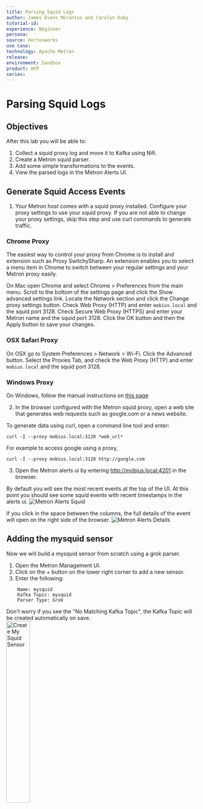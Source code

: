 ```yaml
---
title: Parsing Squid Logs
author: James Evans Morantus and Carolyn Duby
tutorial-id: 
experience: Beginner
persona: 
source: Hortonworks
use case: 
technology: Apache Metron
release: 
environment: Sandbox
product: HCP
series: 
---
```


# Parsing Squid Logs

## Objectives

After this lab you will be able to:
 1. Collect a squid proxy log and move it to Kafka using Nifi.
 2. Create a Metron squid parser.
 3. Add some simple transformations to the events.
 4. View the parsed logs in the Metron Alerts UI.

## Generate Squid Access Events

1. Your Metron host comes with a squid proxy installed.   Configure your proxy settings to use your squid proxy.  If you are not able to change your proxy settings, skip this step and use curl commands to generate traffic.

### Chrome Proxy

The easiest way to control your proxy from Chrome is to install and extension such as Proxy SwitchySharp.  An extension enables you to select a menu item in Chrome to switch between your regular settings and your Metron proxy easily.   

On Mac open Chrome and select Chrome > Preferences from the main menu.  Scroll to the bottom of the settings page and click the Show advanced settings link.  Locate the Network section and click the Change proxy settings button. Check Web Proxy (HTTP) and enter `mobius.local` and the squid port 3128.  Check Secure Web Proxy (HTTPS) and enter your Metron name and the squid port 3128.  Click the OK button and then the Apply button to save your changes. 

### OSX Safari Proxy
On OSX go to System Preferences > Network > Wi-Fi. Click the Advanced button. Select the Proxies Tab, and check the Web Proxy (HTTP) and enter `mobius.local` and the squid port 3128.

### Windows Proxy

On Windows, follow the manual instructions on [this page](http://www.dummies.com/computers/operating-systems/windows-10/how-to-set-up-a-proxy-in-windows-10/)

2. In the browser configured with the Metron squid proxy, open a web site that generates web requests such as google.com or a news website.  

To generate data using curl, open a command line tool and enter:
```
curl -I --proxy mobius.local:3128 *web_url*
```
 
For example to access google using a proxy, 
```
curl -I --proxy mobius.local:3128 http://google.com
```

3. Open the Metron alerts ui by entering http://mobius.local:4201 in the browser. 

By default you will see the most recent events at the top of the UI.  At this point you should see some squid events with recent timestamps in the alerts ui.
![Metron Alerts Squid](images/metron_alerts_squid.png)

If you click in the space between the columns, the full details of the event will open on the right side of the browser.
![Metron Alerts Details](images/metron_alerts_details.png)

## Adding the  mysquid sensor
Now we will build a mysquid sensor from scratch using a grok parser. 
1. Open the Metron Management UI.
2. Click on the + button on the lower right corner to add a new sensor.
3. Enter the following:
```
	Name: mysquid
	Kafka Topic: mysquid
	Parser Type: Grok
```
Don't worry if you see the "No Matching Kafka Topic", the Kafka Topic will be created automatically on save.  
<img src="images/mysquid_create_sensor.png" width="35%" height="35%" title="Create My Squid Sensor">
